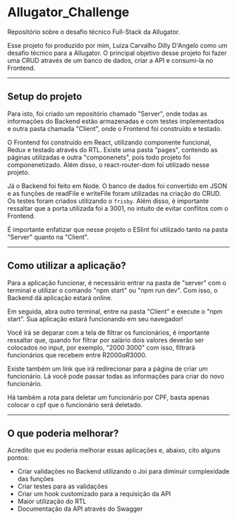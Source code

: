 # Allugator_Challenge
Repositório sobre o desafio técnico Full-Stack da Allugator.

Esse projeto foi produzido por mim, Luiza Carvalho Dilly D'Angelo como um desafio técnico para a Allugator.
O principal objetivo desse projeto foi fazer uma CRUD através de um banco de dados, criar a API e consumi-la no Frontend.


---

## Setup do projeto

Para isto, foi criado um repositório chamado "Server", onde todas as informações do Backend estão armazenadas e com testes implementados e outra pasta chamada "Client",
onde o Frontend foi construído e testado.

O Frontend foi construído em React, utilizando componente funcional, Redux e testado através do RTL. Existe uma pasta "pages", contendo as páginas utilizadas
e outra "componenets", pois todo projeto foi componenetizado. Além disso, o react-router-dom foi utilizado nesse projeto. 

Já o Backend foi feito em Node. O banco de dados foi convertido em JSON e as funções de readFile e writeFile foram utilizadas na criação do CRUD. Os testes foram criados
utilizando o `frisby`. Além disso, é importante ressaltar que a porta utilizada foi a 3001, no intuito de evitar conflitos com o Frontend.

É importante enfatizar que nesse projeto o ESlint foi utilizado tanto na pasta "Server" quanto na "Client".

---

## Como utilizar a aplicação?

Para a aplicação funcionar, é necessário entrar na pasta de "server" com o terminal e utilizar o comando "npm start" ou "npm run dev". Com isso, o Backend dá aplicação estará online.

Em seguida, abra outro terminal, entre na pasta "Client" e execute o "npm start". Sua aplicação estará funcionando em seu navegador!

Você irá se deparar com a tela de filtrar os funcionários, é importante ressaltar que, quando for filtrar por salário dois valores deverão ser colocados no input,
por exemplo, "2000 3000" com isso, filtrará funcionários que recebem entre R$2000 a R$3000.

Existe também um link que irá redirecionar para a página de criar um funcionário. Lá você pode passar todas as informações para criar do novo funcionário.

Há também a rota para deletar um funcionário por CPF, basta apenas colocar o cpf que o funcionário será deletado.

---

## O que poderia melhorar?

Acredito que eu poderia melhorar essas aplicações e, abaixo, cito alguns pontos:
 - Criar validações no Backend utilizando o Joi para diminuir complexidade das funções
 - Criar testes para as validações
 - Criar um hook customizado para a requisição da API
 - Maior utilização do RTL
 - Documentação da API através do Swagger
